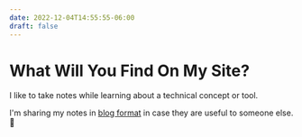 ```yaml
---
date: 2022-12-04T14:55:55-06:00
draft: false
---
```


# What Will You Find On My Site?

I like to take notes while learning about a technical concept or tool.

I'm sharing my notes in [blog format](/posts/) in case they are useful to someone else. 🙂
